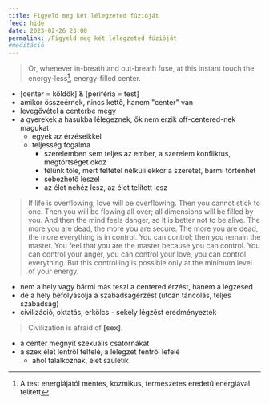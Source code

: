 ```yaml
---
title: Figyeld meg két lélegzeted fúzióját
feed: hide
date: 2023-02-26 23:00
permalink: /Figyeld meg két lélegzeted fúzióját
#meditáció
---
```


> Or, whenever in-breath and out-breath fuse, at this instant touch the energy-less[^1], energy-filled center.

- [center = köldök] & [periféria = test]
- amikor összeérnek, nincs kettő, hanem "center" van
- levegővétel a centerbe megy
- a gyerekek a hasukba lélegeznek, ők nem érzik off-centered-nek magukat
	- egyek az érzéseikkel
	- teljesség fogalma
		- szerelemben sem teljes az ember, a szerelem konfliktus, megtörtséget okoz
		- félünk tőle, mert feltétel nélküli ekkor a szeretet, bármi történhet
		- sebezhető leszel
		- az élet nehéz lesz, az élet telített lesz

> If life is overflowing, love will be overflowing. Then you cannot stick to one. Then you will be flowing all over; all dimensions will be filled by you. And then the mind feels danger, so it is better not to be alive. The more you are dead, the more you are secure. The more you are dead, the more everything is in control. You can control; then you remain the master. You feel that you are the master because you can control. You can control your anger, you can control your love, you can control everything. But this controlling is possible only at the minimum level of your energy.

- nem a hely vagy bármi más teszi a centered érzést, hanem a légzésed
- de a hely befolyásolja a szabadságérzést (utcán táncolás, teljes szabadság)
- civilizáció, oktatás, erkölcs - sekély légzést eredményeztek

> Civilization is afraid of **[sex]**.

- a center megnyit szexuális csatornákat
- a szex élet lentről felfelé, a lélegzet fentről lefelé
	- ahol találkoznak, élet születik

[^1]: A test energiájától mentes, kozmikus, természetes eredetű energiával telített